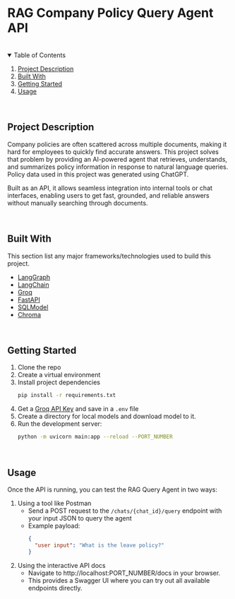 # RAG Company Policy Query Agent API

<br />

<details open="open">
  <summary>Table of Contents</summary>
  <ol>
    <li>
      <a href="#project-description">Project Description</a>
    </li>
    <li>
      <a href="#built-with">Built With</a>
    </li>
    <li>
      <a href="#getting-started">Getting Started</a>
    </li>
    <li>
      <a href="#usage">Usage</a>
    </li>
  </ol>
</details>

<br />

## Project Description
<p>Company policies are often scattered across multiple documents, making it hard for employees to quickly find accurate answers. This project solves that problem by providing an AI-powered agent that retrieves, understands, and summarizes policy information in response to natural language queries. Policy data used in this project was generated using ChatGPT.</p>
 
<p>Built as an API, it allows seamless integration into internal tools or chat interfaces, enabling users to get fast, grounded, and reliable answers without manually searching through documents.</p>

<br />

## Built With
This section list any major frameworks/technologies used to build this project.

- [LangGraph](https://www.langchain.com/langgraph)
- [LangChain](https://www.langchain.com/)
- [Groq](https://groq.com/)
- [FastAPI](https://fastapi.tiangolo.com/)
- [SQLModel](https://sqlmodel.tiangolo.com/)
- [Chroma](https://www.trychroma.com/)

<br />

## Getting Started
1. Clone the repo
2. Create a virtual environment
3. Install project dependencies
   ```sh
   pip install -r requirements.txt
   ```
4. Get a [Groq API Key](https://groq.com/) and save in a `.env` file
5. Create a directory for local models and download model to it.
6. Run the development server:
   ```sh
   python -m uvicorn main:app --reload --PORT_NUMBER
   ```

<br />

## Usage
Once the API is running, you can test the RAG Query Agent in two ways:
1. Using a tool like Postman  
   - Send a POST request to the `/chats/{chat_id}/query` endpoint with your input JSON to query the agent
   - Example payload:
     ```json
     {
       "user input": "What is the leave policy?"
     }
     ```
2. Using the interactive API docs
   - Navigate to http://localhost:PORT_NUMBER/docs in your browser.  
   - This provides a Swagger UI where you can try out all available endpoints directly.
